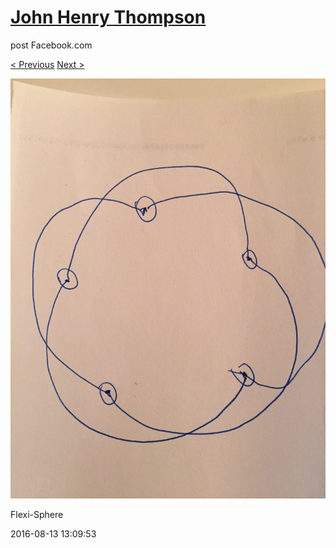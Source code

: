 # [John Henry Thompson](../README.md)
post Facebook.com

[< Previous](2016-08-13-1.md) [Next >](2016-08-13-3.md)

[![](../media/2016-08-13/Flexi-Sphere-1.jpg)](../README.md)

Flexi-Sphere

2016-08-13 13:09:53